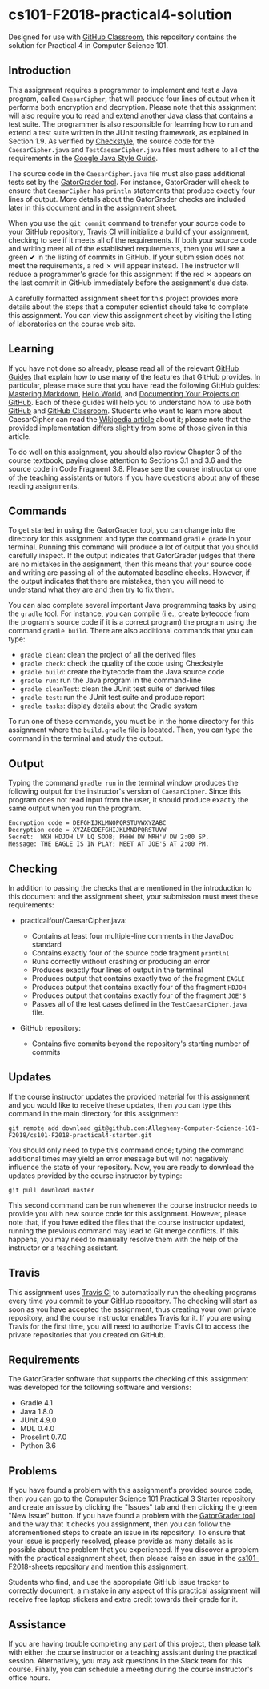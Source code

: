 <!---

TASK LIST:

  * Use cp -rf *.* to copy all of the files and directories in this repository
    to the starter repository for this assignment
  * Change into the directory for the starer repository
  * Update the header (e.g., #) to only give the name of the assignment
  * Update the first paragraph to include the commented-out content
  * Change the link in the # Problems section to point to this lab's starter
  * Create the assignment in the GitHub Classroom, noting the URL
  * Test the assignment by accepting it with your own GitHub account
  * Check to ensure that your GitHub repository is created correctly
  * Share the assignment link with all of the students using email or Slack

PROBLEMS?

  * Contact Gregory M. Kapfhammer by email or Slack
  * Raise an issue in the GitHub repository for this assignment

-->

# cs101-F2018-practical4-solution

Designed for use with [GitHub Classroom](https://classroom.github.com/), this
repository contains the solution for Practical 4 in Computer Science 101.

<!--

 Since the Travis builds for this repository will initially fail (as evidenced by
 a red &#x2717; appearing in the commit logs instead of a green &#x2714;), the
 programmer is responsible for completing all of the steps needed to satisfy the
 requirements for the assignment, thus causing a &#x2714; to instead appear in
 the commit logs.

-->

## Introduction

This assignment requires a programmer to implement and test a Java program,
called `CaesarCipher`, that will produce four lines of output when it performs
both encryption and decryption. Please note that this assignment will also
require you to read and extend another Java class that contains a test suite.
The programmer is also responsible for learning how to run and extend a test
suite written in the JUnit testing framework, as explained in Section 1.9. As
verified by [Checkstyle](https://github.com/checkstyle/checkstyle), the source
code for the `CaesarCipher.java` and `TestCaesarCipher.java` files must adhere
to all of the requirements in the [Google Java Style
Guide](https://google.github.io/styleguide/javaguide.html).

The source code in the `CaesarCipher.java` file must also pass additional tests
set by the [GatorGrader tool](https://github.com/GatorEducator/gatorgrader).
For instance, GatorGrader will check to ensure that `CaesarCipher` has
`println` statements that produce exactly four lines of output. More details
about the GatorGrader checks are included later in this document and in the
assignment sheet.

When you use the `git commit` command to transfer your source code to your
GitHub repository, [Travis CI](https://travis-ci.com/) will initialize a build
of your assignment, checking to see if it meets all of the requirements. If both
your source code and writing meet all of the established requirements, then you
will see a green &#x2714; in the listing of commits in GitHub. If your
submission does not meet the requirements, a red &#x2717; will appear instead.
The instructor will reduce a programmer's grade for this assignment if the red
&#x2717; appears on the last commit in GitHub immediately before the
assignment's due date.

A carefully formatted assignment sheet for this project provides more details
about the steps that a computer scientist should take to complete this
assignment. You can view this assignment sheet by visiting the listing of
laboratories on the course web site.

## Learning

If you have not done so already, please read all of the relevant [GitHub
Guides](https://guides.github.com/) that explain how to use many of the features
that GitHub provides. In particular, please make sure that you have read the
following GitHub guides: [Mastering
Markdown](https://guides.github.com/features/mastering-markdown/), [Hello
World](https://guides.github.com/activities/hello-world/), and [Documenting Your
Projects on GitHub](https://guides.github.com/features/wikis/). Each of these
guides will help you to understand how to use both [GitHub](http://github.com)
and [GitHub Classroom](https://classroom.github.com/). Students who want to
learn more about CaesarCipher can read the [Wikipedia
article](https://en.wikipedia.org/wiki/Bubble_sort) about it; please note that
the provided implementation differs slightly from some of those given in this
article.

To do well on this assignment, you should also review Chapter 3 of the course
textbook, paying close attention to Sections 3.1 and 3.6 and the source code in
Code Fragment 3.8. Please see the course instructor or one of the teaching
assistants or tutors if you have questions about any of these reading
assignments.

## Commands

To get started in using the GatorGrader tool, you can change into the directory
for this assignment and type the command `gradle grade` in your terminal.
Running this command will produce a lot of output that you should carefully
inspect. If the output indicates that GatorGrader judges that there are no
mistakes in the assignment, then this means that your source code and writing
are passing all of the automated baseline checks. However, if the output
indicates that there are mistakes, then you will need to understand what they
are and then try to fix them.

You can also complete several important Java programming tasks by using the
`gradle` tool. For instance, you can compile (i.e., create bytecode from the
program's source code if it is a correct program) the program using the command
`gradle build`. There are also additional commands that you can type:

- `gradle clean`: clean the project of all the derived files
- `gradle check`: check the quality of the code using Checkstyle
- `gradle build`: create the bytecode from the Java source code
- `gradle run`: run the Java program in the command-line
- `gradle cleanTest`: clean the JUnit test suite of derived files
- `gradle test`: run the JUnit test suite and produce report
- `gradle tasks`: display details about the Gradle system

To run one of these commands, you must be in the home directory for this
assignment where the `build.gradle` file is located. Then, you can type the
command in the terminal and study the output.

## Output

Typing the command `gradle run` in the terminal window produces the following
output for the instructor's version of `CaesarCipher`. Since this program does not
read input from the user, it should produce exactly the same output when you run
the program.

```
Encryption code = DEFGHIJKLMNOPQRSTUVWXYZABC
Decryption code = XYZABCDEFGHIJKLMNOPQRSTUVW
Secret:  WKH HDJOH LV LQ SODB; PHHW DW MRH'V DW 2:00 SP.
Message: THE EAGLE IS IN PLAY; MEET AT JOE'S AT 2:00 PM.
```

## Checking

In addition to passing the checks that are mentioned in the introduction to
this document and the assignment sheet, your submission must meet these
requirements:

- practicalfour/CaesarCipher.java:
  - Contains at least four multiple-line comments in the JavaDoc standard
  - Contains exactly four of the source code fragment `println(`
  - Runs correctly without crashing or producing an error
  - Produces exactly four lines of output in the terminal
  - Produces output that contains exactly two of the fragment `EAGLE`
  - Produces output that contains exactly four of the fragment `HDJOH`
  - Produces output that contains exactly four of the fragment `JOE'S`
  - Passes all of the test cases defined in the `TestCaesarCipher.java` file.

- GitHub repository:
  - Contains five commits beyond the repository's starting number of commits

## Updates

If the course instructor updates the provided material for this assignment and
you would like to receive these updates, then you can type this command in the
main directory for this assignment:

```
git remote add download git@github.com:Allegheny-Computer-Science-101-F2018/cs101-F2018-practical4-starter.git
```

You should only need to type this command once; typing the command additional
times may yield an error message but will not negatively influence the state of
your repository. Now, you are ready to download the updates provided by the
course instructor by typing:

```
git pull download master
```

This second command can be run whenever the course instructor needs to provide
you with new source code for this assignment. However, please note that, if you
have edited the files that the course instructor updated, running the previous
command may lead to Git merge conflicts. If this happens, you may need to
manually resolve them with the help of the instructor or a teaching assistant.

## Travis

This assignment uses [Travis CI](https://travis-ci.com/) to automatically run
the checking programs every time you commit to your GitHub repository. The
checking will start as soon as you have accepted the assignment, thus creating
your own private repository, and the course instructor enables Travis for it. If
you are using Travis for the first time, you will need to authorize Travis CI to
access the private repositories that you created on GitHub.

## Requirements

The GatorGrader software that supports the checking of this assignment was
developed for the following software and versions:

- Gradle 4.1
- Java 1.8.0
- JUnit 4.9.0
- MDL 0.4.0
- Proselint 0.7.0
- Python 3.6

## Problems

If you have found a problem with this assignment's provided source code, then
you can go to the [Computer Science 101 Practical 3
Starter](https://github.com/Allegheny-Computer-Science-101-F2018/cs101-F2018-practical4-starter)
repository and create an issue by clicking the "Issues" tab and then clicking
the green "New Issue" button. If you have found a problem with the [GatorGrader
tool](https://github.com/GatorEducator/gatorgrader) and the way that it checks
you assignment, then you can follow the aforementioned steps to create an issue
in its repository. To ensure that your issue is properly resolved, please
provide as many details as is possible about the problem that you experienced.
If you discover a problem with the practical assignment sheet, then please
raise an issue in the
[cs101-F2018-sheets](https://github.com/Allegheny-Computer-Science-101-F2018/cs101-F2018-sheets)
repository and mention this assignment.

Students who find, and use the appropriate GitHub issue tracker to correctly
document, a mistake in any aspect of this practical assignment will receive
free laptop stickers and extra credit towards their grade for it.

## Assistance

If you are having trouble completing any part of this project, then please talk
with either the course instructor or a teaching assistant during the practical
session. Alternatively, you may ask questions in the Slack team for this
course. Finally, you can schedule a meeting during the course instructor's
office hours.
